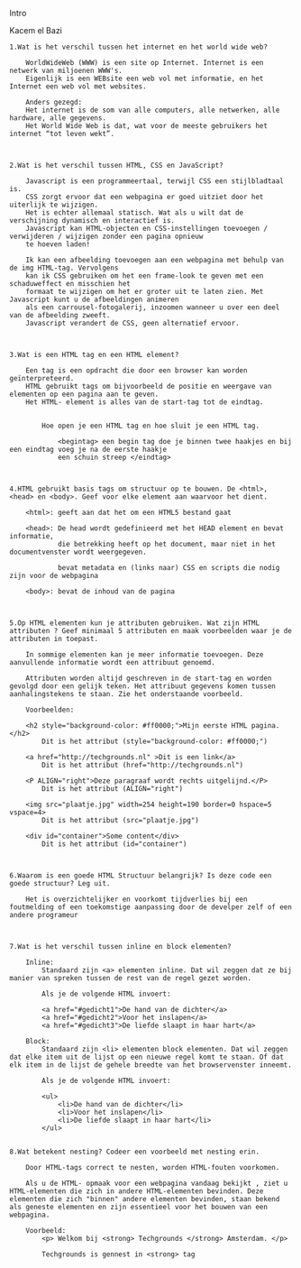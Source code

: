 Intro


Kacem el Bazi

    
    
    1.Wat is het verschil tussen het internet en het world wide web?

        WorldWideWeb (WWW) is een site op Internet. Internet is een netwerk van miljoenen WWW's. 
        Eigenlijk is een WEBsite een web vol met informatie, en het Internet een web vol met websites.

        Anders gezegd:
        Het internet is de som van alle computers, alle netwerken, alle hardware, alle gegevens.
        Het World Wide Web is dat, wat voor de meeste gebruikers het internet “tot leven wekt”.



    2.Wat is het verschil tussen HTML, CSS en JavaScript? 
    
        Javascript is een programmeertaal, terwijl CSS een stijlbladtaal is. 
        CSS zorgt ervoor dat een webpagina er goed uitziet door het uiterlijk te wijzigen. 
        Het is echter allemaal statisch. Wat als u wilt dat de verschijning dynamisch en interactief is. 
        Javascript kan HTML-objecten en CSS-instellingen toevoegen / verwijderen / wijzigen zonder een pagina opnieuw
        te hoeven laden!

        Ik kan een afbeelding toevoegen aan een webpagina met behulp van de img HTML-tag. Vervolgens 
        kan ik CSS gebruiken om het een frame-look te geven met een schaduweffect en misschien het 
        formaat te wijzigen om het er groter uit te laten zien. Met Javascript kunt u de afbeeldingen animeren 
        als een carrousel-fotogalerij, inzoomen wanneer u over een deel van de afbeelding zweeft. 
        Javascript verandert de CSS, geen alternatief ervoor.



    3.Wat is een HTML tag en een HTML element? 
     
        Een tag is een opdracht die door een browser kan worden geïnterpreteerd. 
        HTML gebruikt tags om bijvoorbeeld de positie en weergave van elementen op een pagina aan te geven.
        Het HTML- element is alles van de start-tag tot de eindtag.


            Hoe open je een HTML tag en hoe sluit je een HTML tag. 
            
                <begintag> een begin tag doe je binnen twee haakjes en bij een eindtag voeg je na de eerste haakje 
                een schuin streep </eindtag>



    4.HTML gebruikt basis tags om structuur op te bouwen. De <html>, <head> en <body>. Geef voor elke element aan waarvoor het dient. 
    
        <html>: geeft aan dat het om een HTML5 bestand gaat
    
        <head>: De head wordt gedefinieerd met het HEAD element en bevat informatie, 
                die betrekking heeft op het document, maar niet in het documentvenster wordt weergegeven.

                bevat metadata en (links naar) CSS en scripts die nodig zijn voor de webpagina

        <body>: bevat de inhoud van de pagina



    5.Op HTML elementen kun je attributen gebruiken. Wat zijn HTML attributen ? Geef minimaal 5 attributen en maak voorbeelden waar je de attributen in toepast. 

        In sommige elementen kan je meer informatie toevoegen. Deze aanvullende informatie wordt een attribuut genoemd.
            
        Attributen worden altijd geschreven in de start-tag en worden gevolgd door een gelijk teken. Het attribuut gegevens komen tussen aanhalingstekens te staan. Zie het onderstaande voorbeeld.

        Voorbeelden: 

        <h2 style="background-color: #ff0000;">Mijn eerste HTML pagina.</h2>
            Dit is het attribut (style="background-color: #ff0000;")

        <a href="http://techgrounds.nl" >Dit is een link</a>
            Dit is het attribut (href="http://techgrounds.nl")

        <P ALIGN="right">Deze paragraaf wordt rechts uitgelijnd.</P>
            Dit is het attribut (ALIGN="right")

        <img src="plaatje.jpg" width=254 height=190 border=0 hspace=5 vspace=4>
            Dit is het attribut (src="plaatje.jpg")

        <div id="container">Some content</div>
            Dit is het attribut (id="container")



    6.Waarom is een goede HTML Structuur belangrijk? Is deze code een goede structuur? Leg uit. 

        Het is overzichtelijker en voorkomt tijdverlies bij een foutmelding of een toekomstige aanpassing door de develper zelf of een andere programeur



    7.Wat is het verschil tussen inline en block elementen? 

        Inline:
            Standaard zijn <a> elementen inline. Dat wil zeggen dat ze bij manier van spreken tussen de rest van de regel gezet worden.

            Als je de volgende HTML invoert:

            <a href="#gedicht1">De hand van de dichter</a>
            <a href="#gedicht2">Voor het inslapen</a>
            <a href="#gedicht3">De liefde slaapt in haar hart</a>

        Block:
            Standaard zijn <li> elementen block elementen. Dat wil zeggen dat elke item uit de lijst op een nieuwe regel komt te staan. Of dat elk item in de lijst de gehele breedte van het browservenster inneemt.

            Als je de volgende HTML invoert:

            <ul>
                <li>De hand van de dichter</li>
                <li>Voor het inslapen</li>
                <li>De liefde slaapt in haar hart</li>
            </ul>


    8.Wat betekent nesting? Codeer een voorbeeld met nesting erin.

        Door HTML-tags correct te nesten, worden HTML-fouten voorkomen.

        Als u de HTML- opmaak voor een webpagina vandaag bekijkt , ziet u HTML-elementen die zich in andere HTML-elementen bevinden. Deze elementen die zich "binnen" andere elementen bevinden, staan ​​bekend als geneste elementen en zijn essentieel voor het bouwen van een webpagina.

        Voorbeeld:
            <p> Welkom bij <strong> Techgrounds </strong> Amsterdam. </p>

            Techgrounds is gennest in <strong> tag
